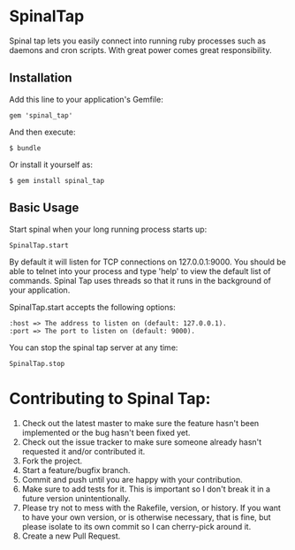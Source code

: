 # SpinalTap

Spinal tap lets you easily connect into running ruby processes such as
daemons and cron scripts.  With great power comes great responsibility.

## Installation

Add this line to your application's Gemfile:

    gem 'spinal_tap'

And then execute:

    $ bundle

Or install it yourself as:

    $ gem install spinal_tap

## Basic Usage

Start spinal when your long running process starts up:

    SpinalTap.start

By default it will listen for TCP connections on 127.0.0.1:9000.
You should be able to telnet into your process and type 'help' to view the default list of commands.
Spinal Tap uses threads so that it runs in the background of your application.

SpinalTap.start accepts the following options:

    :host => The address to listen on (default: 127.0.0.1).
    :port => The port to listen on (default: 9000).

You can stop the spinal tap server at any time:

    SpinalTap.stop

# Contributing to Spinal Tap:

1. Check out the latest master to make sure the feature hasn't been implemented or the bug hasn't been fixed yet.
2. Check out the issue tracker to make sure someone already hasn't requested it and/or contributed it.
3. Fork the project.
4. Start a feature/bugfix branch.
5. Commit and push until you are happy with your contribution.
6. Make sure to add tests for it. This is important so I don't break it in a future version unintentionally.
7. Please try not to mess with the Rakefile, version, or history. If you want to have your own version, or is otherwise necessary, that is fine, but please isolate to its own commit so I can cherry-pick around it.
8. Create a new Pull Request.
